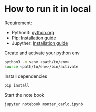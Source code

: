 # How to run it in local

Requirement:
- Python3: [python.org](https://www.python.org/)
- Pip: [Installation guide](https://pip.pypa.io/en/stable/installing/)
- Jupyther: [Installation guide](https://jupyter.org/install)


Create and activate your python env
```bash
python3 -m venv <path/to/env>
source <path/to/env>/bin/activate
```

Install dependencies 
```bash
pip install
```

Start the note book
```bash
jupyter notebook monter_carlo.ipynb
```
